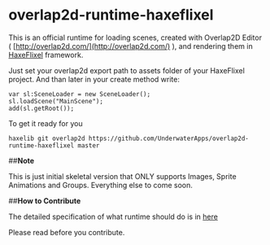 # overlap2d-runtime-haxeflixel

This is an official runtime for loading scenes, created with Overlap2D Editor ( [http://overlap2d.com/](http://overlap2d.com/) ),
and rendering them in [HaxeFlixel](http://haxeflixel.com/) framework.

Just set your overlap2d export path to assets folder of your HaxeFlixel project. And than later in your create method write:

```as3
var sl:SceneLoader = new SceneLoader();
sl.loadScene("MainScene");
add(sl.getRoot());
```


To get it ready for you
```
haxelib git overlap2d https://github.com/UnderwaterApps/overlap2d-runtime-haxeflixel master
```

##**Note**

This is just initial skeletal version that ONLY supports Images, Sprite Animations and Groups. Everything else to come soon.


##**How to Contribute**

The detailed specification of what runtime should do is in [here](http://overlap2d.com/data-api-creating-custom-runtime/)

Please read before you contribute.
